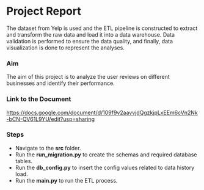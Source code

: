 # Project Report
The dataset from Yelp is used and the ETL pipeline is constructed to extract and transform the raw data and load it into a data warehouse. Data validation is performed to ensure the data quality, and finally, data visualization is done to represent the analyses.

### Aim
The aim of this project is to analyze the user reviews on different businesses and identify their performance. 

### Link to the Document
https://docs.google.com/document/d/109f9v2aavvjdQgzkjpLxEEm6cVn2Nk-bCN-QV61L9YU/edit?usp=sharing

### Steps
- Navigate to the **src** folder.
- Run the **run_migration.py** to create the schemas and required database tables.
- Run the **db_config.py** to insert the config values related to data history load.
- Run the **main.py** to run the ETL process.
